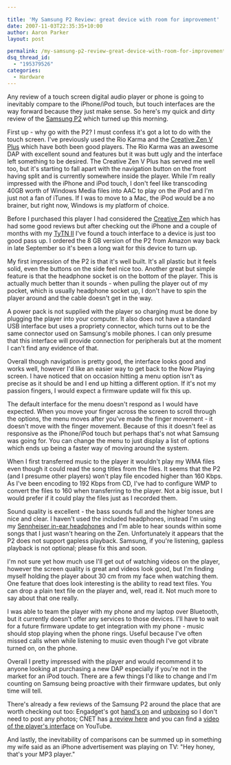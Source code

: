 ```yaml
---

title: 'My Samsung P2 Review: great device with room for improvement'
date: 2007-11-03T22:35:35+10:00
author: Aaron Parker
layout: post

permalink: /my-samsung-p2-review-great-device-with-room-for-improvement/
dsq_thread_id:
  - "195379526"
categories:
  - Hardware
---
```

Any review of a touch screen digital audio player or phone is going to inevitably compare to the iPhone/iPod touch, but touch interfaces are the way forward because they just make sense. So here's my quick and dirty review of the [Samsung P2](http://uk.samsungplay.com/product/mp3_player_detail.jsp) which turned up this morning.

First up - why go with the P2? I must confess it's got a lot to do with the touch screen. I've previously used the Rio Karma and the [Creative Zen V Plus](http://uk.europe.creative.com/products/product.asp?category=213&subcategory=214&product=15306) which have both been good players. The Rio Karma was an awesome DAP with excellent sound and features but it was butt ugly and the interface left something to be desired. The Creative Zen V Plus has served me well too, but it's starting to fall apart with the navigation button on the front having split and is currently somewhere inside the player. While I'm really impressed with the iPhone and iPod touch, I don't feel like transcoding 40GB worth of Windows Media files into AAC to play on the iPod and I'm just not a fan of iTunes. If I was to move to a Mac, the iPod would be a no brainer, but right now, Windows is my platform of choice.

Before I purchased this player I had considered the [Creative Zen](http://uk.europe.creative.com/products/product.asp?category=213&subcategory=214&product=16999) which has had some good reviews but after checking out the iPhone and a couple of months with my [TyTN II](http://www.htc.com/product/03-product_tytn_II.htm) I've found a touch interface to a device is just too good pass up. I ordered the 8 GB version of the P2 from Amazon way back in late September so it's been a long wait for this device to turn up.

My first impression of the P2 is that it's well built. It's all plastic but it feels solid, even the buttons on the side feel nice too. Another great but simple feature is that the headphone socket is on the bottom of the player. This is actually much better than it sounds - when pulling the player out of my pocket, which is usually headphone socket up, I don't have to spin the player around and the cable doesn't get in the way.

A power pack is not supplied with the player so charging must be done by plugging the player into your computer. It also does not have a standard USB interface but uses a propriety connector, which turns out to be the same connector used on Samsung's mobile phones. I can only presume that this interface will provide connection for peripherals but at the moment I can't find any evidence of that.

Overall though navigation is pretty good, the interface looks good and works well, however I'd like an easier way to get back to the Now Playing screen. I have noticed that on occasion hitting a menu option isn't as precise as it should be and I end up hitting a different option. If it's not my passion fingers, I would expect a firmware update will fix this up.

The default interface for the menu doesn't respond as I would have expected. When you move your finger across the screen to scroll through the options, the menu moves after you've made the finger movement - it doesn't move with the finger movement. Because of this it doesn't feel as responsive as the iPhone/iPod touch but perhaps that's not what Samsung was going for. You can change the menu to just display a list of options which ends up being a faster way of moving around the system.

When I first transferred music to the player it wouldn't play my WMA files even though it could read the song titles from the files. It seems that the P2 (and I presume other players) won't play file encoded higher than 160 Kbps. As I've been encoding to 192 Kbps from CD, I've had to configure WMP to convert the files to 160 when transferring to the player. Not a big issue, but I would prefer if it could play the files just as I recorded them.

Sound quality is excellent - the bass sounds full and the higher tones are nice and clear. I haven't used the included headphones, instead I'm using my [Sennheiser in-ear headphones](http://www.sennheiser.com/sennheiser/icm_eng.nsf/root/500830?Open&print=) and I'm able to hear sounds within some songs that I just wasn't hearing on the Zen. Unfortunately it appears that the P2 does not support gapless playback. Samsung, if you're listening, gapless playback is not optional; please fix this and soon.

I'm not sure yet how much use I'll get out of watching videos on the player, however the screen quality is great and videos look good, but I'm finding myself holding the player about 30 cm from my face when watching them. One feature that does look interesting is the ability to read text files. You can drop a plain text file on the player and, well, read it. Not much more to say about that one really.

I was able to team the player with my phone and my laptop over Bluetooth, but it currently doesn't offer any services to those devices. I'll have to wait for a future firmware update to get integration with my phone - music should stop playing when the phone rings. Useful because I've often missed calls when while listening to music even though I've got vibrate turned on, on the phone.

Overall I pretty impressed with the player and would recommend it to anyone looking at purchasing a new DAP especially if you're not in the market for an iPod touch. There are a few things I'd like to change and I'm counting on Samsung being proactive with their firmware updates, but only time will tell.

There's already a few reviews of the Samsung P2 around the place that are worth checking out too: Engadget's got [hand's on](http://www.engadget.com/2007/08/31/hands-on-with-samsungs-yp-p2-widescreen-pmp/) and [unboxing](http://www.engadget.com/2007/11/01/hands-on-again-with-samsungs-p2/) so I don't need to post any photos; CNET has [a review here](http://reviews.cnet.co.uk/digitalmusic/0,39029994,49293747,00.htm) and you can find a [video of the player's interface](http://www.youtube.com/watch?v=f-X3xhVv-Qg) on YouTube.

And lastly, the inevitability of comparisons can be summed up in something my wife said as an iPhone advertisement was playing on TV: "Hey honey, that's your MP3 player."
